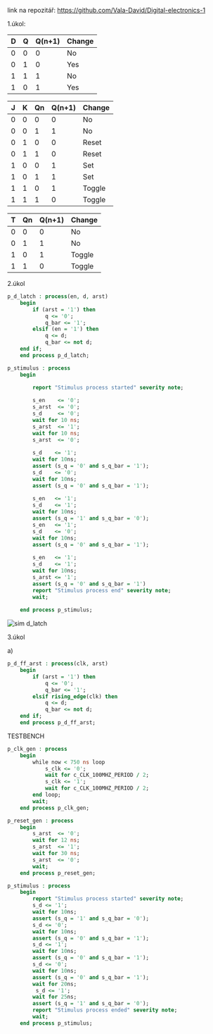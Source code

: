 link na repozitář: https://github.com/Vala-David/Digital-electronics-1

1.úkol:

|D|Q|Q(n+1)|Change|
|-|-|------|------|
|0|0|0     |No    |
|0|1|0     |Yes   |
|1|1|1     |No    |
|1|0|1     |Yes   |

|J|K|Qn|Q(n+1)|Change|
|-|-|--|------|------|
|0|0|0 |0     |No    |
|0|0|1 |1     |No    |
|0|1|0 |0     |Reset |
|0|1|1 |0     |Reset |
|1|0|0 |1     |Set   |
|1|0|1 |1     |Set   |
|1|1|0 |1     |Toggle|
|1|1|1 |0     |Toggle|

|T|Qn|Q(n+1)|Change|
|-|--|------|------|
|0|0 |0     |No    |
|0|1 |1     |No    |
|1|0 |1     |Toggle|
|1|1 |0     |Toggle|

2.úkol
```vhdl
p_d_latch : process(en, d, arst)
    begin
        if (arst = '1') then
            q <= '0';
            q_bar <= '1';
        elsif (en = '1') then
            q <= d;
            q_bar <= not d;
    end if;
    end process p_d_latch;
```
```vhdl
p_stimulus : process
    begin

        report "Stimulus process started" severity note;
        
        s_en    <= '0';
        s_arst  <= '0';
        s_d     <= '0';
        wait for 10 ns; 
        s_arst  <= '1'; 
        wait for 10 ns;
        s_arst  <= '0'; 
        
        s_d    <= '1';
        wait for 10ns;
        assert (s_q = '0' and s_q_bar = '1');
        s_d    <= '0';
        wait for 10ns;
        assert (s_q = '0' and s_q_bar = '1');
        
        s_en   <= '1';
        s_d    <= '1';
        wait for 10ns;
        assert (s_q = '1' and s_q_bar = '0');
        s_en   <= '1';
        s_d    <= '0';
        wait for 10ns;
        assert (s_q = '0' and s_q_bar = '1');
        
        s_en   <= '1';
        s_d    <= '1';
        wait for 10ns;
        s_arst <= '1';
        assert (s_q = '0' and s_q_bar = '1')
        report "Stimulus process end" severity note;
        wait;
        
    end process p_stimulus;
```
![sim d_latch](https://user-images.githubusercontent.com/78855571/112806493-1bfcea80-9077-11eb-9fe1-53e6ec39b356.png)

3.úkol

a)
```vhdl
p_d_ff_arst : process(clk, arst)
    begin
        if (arst = '1') then
            q <= '0';
            q_bar <= '1';
        elsif rising_edge(clk) then
            q <= d;
            q_bar <= not d;
    end if;
    end process p_d_ff_arst;
```
TESTBENCH
```vhdl
p_clk_gen : process
    begin
        while now < 750 ns loop
            s_clk <= '0';
            wait for c_CLK_100MHZ_PERIOD / 2;
            s_clk <= '1';
            wait for c_CLK_100MHZ_PERIOD / 2;
        end loop;
        wait;
    end process p_clk_gen;
```
```vhdl
p_reset_gen : process
    begin
        s_arst  <= '0';
        wait for 12 ns;
        s_arst  <= '1'; 
        wait for 30 ns;
        s_arst  <= '0';
        wait;
    end process p_reset_gen;
```
```vhdl
p_stimulus : process
    begin
        report "Stimulus process started" severity note;
        s_d <= '1';
        wait for 10ns;
        assert (s_q = '1' and s_q_bar = '0');
        s_d <= '0';
        wait for 10ns;
        assert (s_q = '0' and s_q_bar = '1');
        s_d <= '1';
        wait for 10ns;
        assert (s_q = '0' and s_q_bar = '1');
        s_d <= '0';
        wait for 10ns;
        assert (s_q = '0' and s_q_bar = '1'); 
        wait for 20ns;
         s_d <= '1';
        wait for 25ns;
        assert (s_q = '1' and s_q_bar = '0');
        report "Stimulus process ended" severity note;
        wait;
    end process p_stimulus;
```





